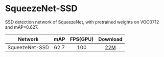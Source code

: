 # SqueezeNet-SSD
SSD detection network of SqueezeNet, with pretrained weights on VOC0712 and mAP=0.627.

Network|mAP|FPS(GPU)|Download
:---:|:---:|:---:|:---:
SqueezeNet-SSD|62.7|100|[22M](https://drive.google.com/open?id=0B3gersZ2cHIxdGpyZlZnbEQ5Snc)

